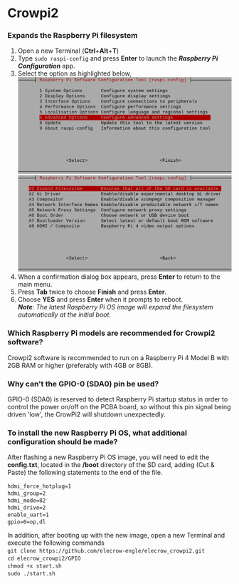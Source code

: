 # Crowpi2 <br>

### Expands the Raspberry Pi filesystem <br>
1. Open a new Terminal (**Ctrl**+**Alt**+**T**) <br>
2. Type `sudo raspi-config` and press **Enter** to launch the _**Raspberry Pi Configuration**_ app. <br>
3. Select the option as highlighted below, <br>
![Image text](https://github.com/Pearl-852/elecrow_crowpi2/blob/main/raspi-config--Main.png) <br>
![Image text](https://github.com/Pearl-852/elecrow_crowpi2/blob/main/raspi-config--Advanced_Options.png) <br>
4. When a confirmation dialog box appears, press **Enter** to return to the main menu. <br>
5. Press **Tab** twice to choose **Finish** and press **Enter**. <br>
6. Choose **YES** and press **Enter** when it prompts to reboot. <br>
_**Note**: The latest Raspberry Pi OS image will expand the filesystem automatically at the initial boot._ <br>

### Which Raspberry Pi models are recommended for Crowpi2 software? <br>
Crowpi2 software is recommended to run on a Raspberry Pi 4 Model B with 2GB RAM or higher (preferably with 4GB or 8GB). <br>

### Why can't the GPIO-0 (SDA0) pin be used? <br>
GPIO-0 (SDA0) is reserved to detect Raspberry Pi startup status in order to control the power on/off on the PCBA board, so without this pin signal being driven 'low', the CrowPi2 will shutdown unexpectedly. <br>

### To install the new Raspberry Pi OS, what additional configuration should be made? <br>
After flashing a new Raspberry Pi OS image, you will need to edit the **config.txt**, located in the **/boot** directory of the SD card, adding (Cut & Paste) the following statements to the end of the file. <br>
```
hdmi_force_hotplug=1
hdmi_group=2
hdmi_mode=82
hdmi_drive=2
enable_uart=1
gpio=0=op,dl
```
In addition, after booting up with the new image, open a new Terminal and execute the following commands <br>
`git clone https://github.com/elecrow-engle/elecrow_crowpi2.git` <br>
`cd elecrow_crowpi2/GPIO` <br>
`chmod +x start.sh` <br>
`sudo ./start.sh` <br>


